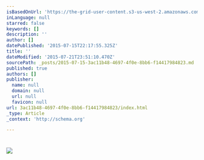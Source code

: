 ```yaml
---
isBasedOnUrl: 'https://the-grid-user-content.s3-us-west-2.amazonaws.com/97523caa-03ae-4a36-b70b-0c05e886c003.jpg'
inLanguage: null
starred: false
keywords: []
description: ''
author: []
datePublished: '2015-07-15T22:17:55.325Z'
title: ''
dateModified: '2015-07-21T23:51:10.470Z'
sourcePath: _posts/2015-07-15-3ac11b48-4697-4f0e-8bb6-f14417984823.md
published: true
authors: []
publisher:
  name: null
  domain: null
  url: null
  favicon: null
url: 3ac11b48-4697-4f0e-8bb6-f14417984823/index.html
_type: Article
_context: 'http://schema.org'

---
```

# ![](https://the-grid-user-content.s3-us-west-2.amazonaws.com/97523caa-03ae-4a36-b70b-0c05e886c003.jpg)